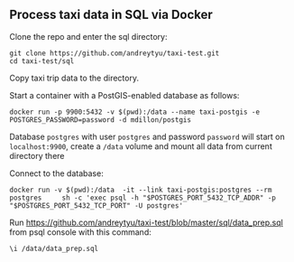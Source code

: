 ## Process taxi data in SQL via Docker

Clone the repo and enter the sql directory:

```
git clone https://github.com/andreytyu/taxi-test.git
cd taxi-test/sql
```
Copy taxi trip data to the directory.

Start a container with a PostGIS-enabled database as follows:
```
docker run -p 9900:5432 -v $(pwd):/data --name taxi-postgis -e POSTGRES_PASSWORD=password -d mdillon/postgis
```
Database `postgres` with user `postgres` and password `password` will start on `localhost:9900`, create a `/data` volume and mount all data from current directory there

Connect to the database:
```
docker run -v $(pwd):/data  -it --link taxi-postgis:postgres --rm postgres     sh -c 'exec psql -h "$POSTGRES_PORT_5432_TCP_ADDR" -p "$POSTGRES_PORT_5432_TCP_PORT" -U postgres'
```

Run https://github.com/andreytyu/taxi-test/blob/master/sql/data_prep.sql from psql console with this command:

```
\i /data/data_prep.sql
```